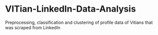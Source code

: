 # VITian-LinkedIn-Data-Analysis
Preprocessing, classification and clustering of profile data of Vitians that was scraped from LinkedIn
